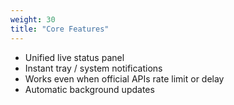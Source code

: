 ```yaml
---
weight: 30
title: "Core Features"
---
```


- Unified live status panel
- Instant tray / system notifications
- Works even when official APIs rate limit or delay
- Automatic background updates
